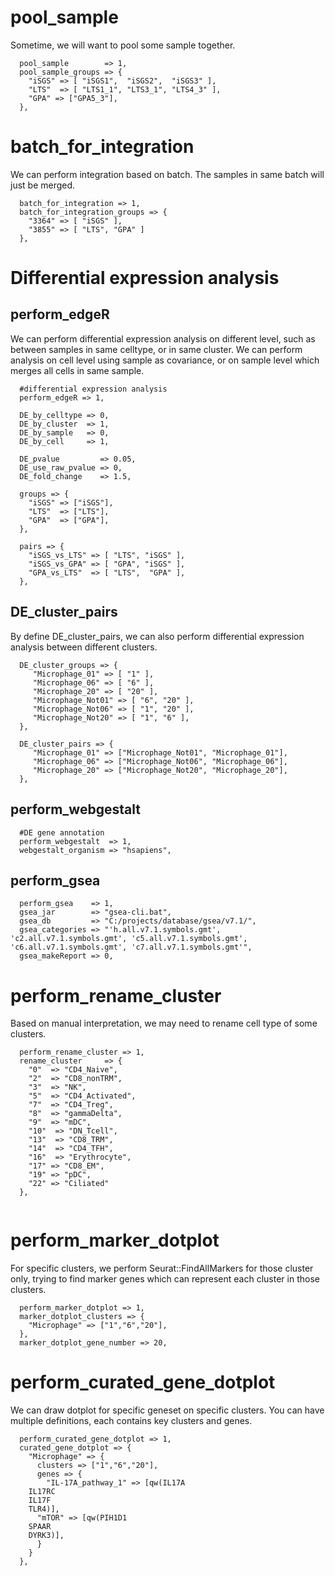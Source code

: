 # pool_sample

Sometime, we will want to pool some sample together.

```
  pool_sample        => 1,
  pool_sample_groups => {
    "iSGS" => [ "iSGS1",  "iSGS2",  "iSGS3" ],
    "LTS"  => [ "LTS1_1", "LTS3_1", "LTS4_3" ],
    "GPA" => ["GPA5_3"],
  },
```

# batch_for_integration

We can perform integration based on batch. The samples in same batch will just be merged.

```
  batch_for_integration => 1,
  batch_for_integration_groups => {
    "3364" => [ "iSGS" ],
    "3855" => [ "LTS", "GPA" ]
  },
```

# Differential expression analysis

## perform_edgeR

We can perform differential expression analysis on different level, such as between samples in same celltype, or in same cluster. We can perform analysis on cell level using sample as covariance, or on sample level which merges all cells in same sample.

```
  #differential expression analysis
  perform_edgeR => 1,

  DE_by_celltype => 0,
  DE_by_cluster  => 1,
  DE_by_sample   => 0,
  DE_by_cell     => 1,

  DE_pvalue         => 0.05,
  DE_use_raw_pvalue => 0,
  DE_fold_change    => 1.5,

  groups => {
    "iSGS" => ["iSGS"],
    "LTS"  => ["LTS"],
    "GPA"  => ["GPA"],
  },

  pairs => {
    "iSGS_vs_LTS" => [ "LTS", "iSGS" ],
    "iSGS_vs_GPA" => [ "GPA", "iSGS" ],
    "GPA_vs_LTS"  => [ "LTS",  "GPA" ],
  },

```

## DE_cluster_pairs

By define DE_cluster_pairs, we can also perform differential expression analysis between different clusters.

```
  DE_cluster_groups => {
     "Microphage_01" => [ "1" ],
     "Microphage_06" => [ "6" ],
     "Microphage_20" => [ "20" ],
     "Microphage_Not01" => [ "6", "20" ],
     "Microphage_Not06" => [ "1", "20" ],
     "Microphage_Not20" => [ "1", "6" ],
  },
  
  DE_cluster_pairs => {
     "Microphage_01" => ["Microphage_Not01", "Microphage_01"],
     "Microphage_06" => ["Microphage_Not06", "Microphage_06"],
     "Microphage_20" => ["Microphage_Not20", "Microphage_20"],
  },
```

## perform_webgestalt

```
  #DE gene annotation
  perform_webgestalt  => 1,
  webgestalt_organism => "hsapiens",
```

## perform_gsea

```
  perform_gsea    => 1,
  gsea_jar        => "gsea-cli.bat",
  gsea_db         => "C:/projects/database/gsea/v7.1/",
  gsea_categories => "'h.all.v7.1.symbols.gmt', 'c2.all.v7.1.symbols.gmt', 'c5.all.v7.1.symbols.gmt', 'c6.all.v7.1.symbols.gmt', 'c7.all.v7.1.symbols.gmt'",
  gsea_makeReport => 0,
```

# perform_rename_cluster

Based on manual interpretation, we may need to rename cell type of some clusters.

```
  perform_rename_cluster => 1,
  rename_cluster     => {
    "0"  => "CD4_Naive",
    "2"  => "CD8_nonTRM",
    "3"  => "NK",
    "5"  => "CD4_Activated",
    "7"  => "CD4_Treg",
    "8"  => "gammaDelta",
    "9"  => "mDC",
    "10"  => "DN_Tcell",
    "13"  => "CD8_TRM",
    "14"  => "CD4_TFH",
    "16"  => "Erythrocyte",
    "17" => "CD8_EM",
    "19" => "pDC",
    "22" => "Ciliated"
  },
  
```

# perform_marker_dotplot

For specific clusters, we perform Seurat::FindAllMarkers for those cluster only, trying to find marker genes which can represent each cluster in those clusters.

```
  perform_marker_dotplot => 1,
  marker_dotplot_clusters => {
    "Microphage" => ["1","6","20"],
  },
  marker_dotplot_gene_number => 20,
```

# perform_curated_gene_dotplot

We can draw dotplot for specific geneset on specific clusters. You can have multiple definitions, each contains key clusters and genes.

```
  perform_curated_gene_dotplot => 1,
  curated_gene_dotplot => {
    "Microphage" => {
      clusters => ["1","6","20"],
      genes => {
        "IL-17A_pathway_1" => [qw(IL17A
    IL17RC
    IL17F
    TLR4)],
      "mTOR" => [qw(PIH1D1
    SPAAR
    DYRK3)],
      }
    }
  },
```
